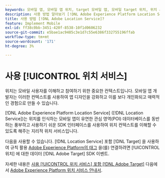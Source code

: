 ```yaml
---
keywords: 모바일 앱, 모바일 앱 위치, target 모바일 앱, 모바일 target 위치, 위치 서비스, adobe experience cloud 위치 서비스, poi, 관심 영역, sdk, 위치, 모바일 앱1
description: 사용 방법 알아보기 [!DNL Adobe Experience Platform Location Service] 모바일 앱에서 위치 인식을 사용할 수 있도록 설정합니다.
title: 사용 방법 [!DNL Adobe Location Service]?
feature: Implement Mobile
exl-id: ff38c0bb-3451-420f-8538-10f1d0606232
source-git-commit: e5bae1ac9485c3e1d7c55e6386f332755196ffab
workflow-type: tm+mt
source-wordcount: '171'
ht-degree: 3%

---
```


# 사용 [!UICONTROL 위치 서비스]

위치는 모바일 사용자를 이해하고 참여하기 위한 중요한 컨텍스트입니다. 모바일 앱 개발자는 이러한 컨텍스트를 사용하여 앱 디자인을 강화하고 이를 보다 개인화되고 매력적인 경험으로 만들 수 있습니다.

[!DNL Adobe Experience Platform Location Service] ([!DNL Location Service])는 위치를 인식하는 모바일 앱이 유연한 관심 영역(POI) 데이터베이스를 동반하는 풍부하고 사용하기 쉬운 SDK 인터페이스를 사용하여 위치 컨텍스트를 이해할 수 있도록 해주는 지리적 위치 서비스입니다.

다음을 사용할 수 있습니다. [!DNL Location Service] 포함 [!DNL Target] 을 사용하여 규칙 활용 [Adobe Experience Platform의 태그](https://experienceleague.adobe.com/docs/experience-platform/tags/home.html?lang=ko-KR) 을(를) 연결하려면 [!UICONTROL 위치] 에 대한 데이터 [!DNL Adobe Target] SDK 이벤트.

자세한 내용은 [사용 [!UICONTROL 위치 서비스] 포함 [!DNL Adobe Target]](https://experienceleague.adobe.com/docs/places/using/use-places-with-other-solutions/places-target/places-target.html) 다음에서 [Adobe Experience Platform 위치 서비스 안내서](https://experienceleague.adobe.com/docs/places/using/home.html).
